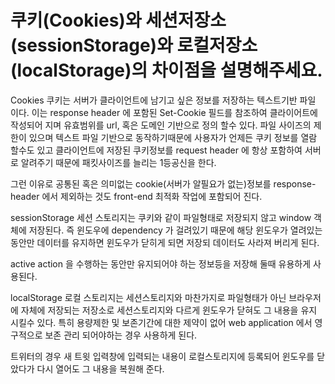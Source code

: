 # 쿠키(Cookies)와 세션저장소(sessionStorage)와 로컬저장소(localStorage)의 차이점을 설명해주세요.

Cookies
쿠키는 서버가 클라이언트에 남기고 싶은 정보를 저장하는 텍스트기반 파일 이다. 이는 response header 에 포함된 Set-Cookie 필드를 참조하여 클라이어트에 작성되어 지며 유효범위를 url, 혹은 도메인 기반으로 정의 할수 있다. 파일 사이즈의 제한이 있으며 텍스트 파일 기반으로 동작하기때문에 사용자가 언제든 쿠키 정보를 열람 할수도 있고 클라이언트에 저장된 쿠키정보를 request header 에 항상 포함하여 서버로 알려주기 때문에 패킷사이즈를 늘리는 1등공신을 한다.

그런 이유로 공통된 혹은 의미없는 cookie(서버가 알필요가 없는)정보를 response-header 에서 제외하는 것도 front-end 최적화 작업에 포함되어 진다.

sessionStorage
세션 스토리지는 쿠키와 같이 파일형태로 저장되지 않고 window 객체에 저장된다. 즉 윈도우에 dependency 가 걸려있기 때문에 해당 윈도우가 열려있는 동안만 데이터를 유지하면 윈도우가 닫히게 되면 저장되 데이터도 사라져 버리게 된다.

active action 을 수행하는 동안만 유지되어야 하는 정보등을 저장해 둘때 유용하게 사용된다.

localStorage
로컬 스토리지는 세션스토리지와 마찬가지로 파일형태가 아닌 브라우저에 자체에 저장되는 저장소로 세션스토리지와 다르게 윈도우가 닫혀도 그 내용을 유지 시킬수 있다. 특히 용량제한 및 보존기간에 대한 제약이 없어 web application 에서 영구적으로 보존 관리 되어야하는 경우 사용하게 된다.

트위터의 경우 새 트윗 입력창에 입력되는 내용이 로컬스토리지에 등록되어 윈도우를 닫았다가 다시 열어도 그 내용을 복원해 준다.
